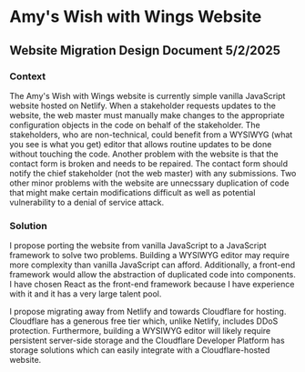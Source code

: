 # Amy's Wish with Wings Website

## Website Migration Design Document 5/2/2025

### Context

The Amy's Wish with Wings website is currently simple vanilla JavaScript website hosted on Netlify.
When a stakeholder requests updates to the website, the web master must manually make changes to the appropriate configuration objects in the code on behalf of the stakeholder.
The stakeholders, who are non-technical, could benefit from a WYSIWYG (what you see is what you get) editor that allows routine updates to be done without touching the code.
Another problem with the website is that the contact form is broken and needs to be repaired. The contact form should notify the chief stakeholder (not the web master) with any submissions.
Two other minor problems with the website are unnecssary duplication of code that might make certain modifications difficult as well as potential vulnerability to a denial of service attack. 

### Solution

I propose porting the website from vanilla JavaScript to a JavaScript framework to solve two problems.
Building a WYSIWYG editor may require more complexity than vanilla JavaScript can afford.
Additionally, a front-end framework would allow the abstraction of duplicated code into components.
I have chosen React as the front-end framework because I have experience with it and it has a very large talent pool.

I propose migrating away from Netlify and towards Cloudflare for hosting. Cloudflare has a generous free tier which, unlike Netlify, includes DDoS protection.
Furthermore, building a WYSIWYG editor will likely require persistent server-side storage and the Cloudflare Developer Platform has storage solutions which can easily integrate with a Cloudflare-hosted website. 
